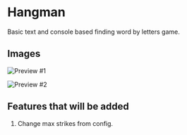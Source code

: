 # Hangman
Basic text and console based finding word by letters game.

## Images
![Preview #1](http://i63.tinypic.com/2uptf87.png)

![Preview #2](http://i64.tinypic.com/w0oohy.png)

## Features that will be added
1. Change max strikes from config.
